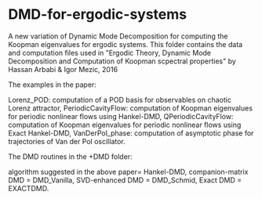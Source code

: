 # DMD-for-ergodic-systems
A new variation of Dynamic Mode Decomposition for computing the Koopman eigenvalues for ergodic systems.
This folder contains the data and computation files used in
"Ergodic Theory, Dynamic Mode Decomposition and Computation of Koopman scpectral properties"
by Hassan Arbabi & Igor Mezic, 2016


The examples in the paper:

Lorenz_POD: computation of a POD basis for observables on chaotic Lorenz attractor,
PeriodicCavityFlow: computation of Koopman eigenvalues for periodic nonlinear flows using Hankel-DMD,
QPeriodicCavityFlow: computation of Koopman eigenvalues for periodic nonlinear flows using Exact Hankel-DMD,
VanDerPol_phase: computation of asymptotic phase for trajectories of Van der Pol oscillator.




The DMD routines in the +DMD folder:

algorithm suggested in the above paper= Hankel-DMD,
companion-matrix DMD = DMD_Vanilla,
SVD-enhanced DMD = DMD_Schmid,
Exact DMD	= EXACTDMD.

